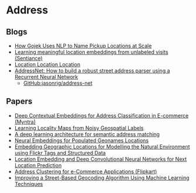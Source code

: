 # Address

## Blogs

* [How Gojek Uses NLP to Name Pickup Locations at Scale](https://blog.gojekengineering.com/how-gojek-uses-nlp-to-name-pickup-locations-at-scale-ffdb249d1433)
* [Learning meaningful location embeddings from unlabeled visits (Sentiance)](https://www.sentiance.com/2018/01/29/unlabeled-visits/)
* [Location Location Location](https://towardsdatascience.com/location-location-location-ec2cc8a223b1)
* [AddressNet: How to build a robust street address parser using a Recurrent Neural Network](https://towardsdatascience.com/addressnet-how-to-build-a-robust-street-address-parser-using-a-recurrent-neural-network-518d97b9aebd)
  - [GitHub:jasonrig/address-net](https://github.com/jasonrig/address-net)


## Papers

* [Deep Contextual Embeddings for Address Classification in E-commerce (Myntra)](https://arxiv.org/abs/2007.03020)
* [Learning Locality Maps from Noisy Geospatial Labels](https://www.cse.iitd.ac.in/~dahiya/loc-maps-sac20.pdf)
* [A deep learning architecture for semantic address matching](https://www.researchgate.net/publication/336510907_A_deep_learning_architecture_for_semantic_address_matching)
* [Neural Embeddings for Populated Geonames Locations](https://iswc2017.semanticweb.org/wp-content/uploads/papers/MainProceedings/371.pdf)
* [Embedding Geographic Locations for Modelling the Natural Environment using Flickr Tags and Structured Data](http://orca.cf.ac.uk/119323/1/ECIR2019.pdf)
* [Location Embedding and Deep Convolutional Neural Networks for Next Location Prediction](https://hal.archives-ouvertes.fr/hal-02357778/document)
* [Address Clustering for e-Commerce Applications (Flipkart)](http://ceur-ws.org/Vol-2319/paper8.pdf)
* [Improving a Street-Based Geocoding Algorithm Using Machine Learning Techniques](https://www.mdpi.com/2076-3417/10/16/5628)

<!--
## Unrelated

* Myntra AI (https://deepai.org/organization/myntra)
* Netflix Tech Blog (https://netflixtechblog.com/)
* Facebook Engineering (https://engineering.fb.com/)
  + ML Applications @FB (https://engineering.fb.com/category/ml-applications/)
    - [How ML Powers FB's News Feed Ranking Algorithm](https://engineering.fb.com/2021/01/26/ml-applications/news-feed-ranking/)
    - [Self-supervised Learning](https://ai.facebook.com/blog/self-supervised-learning-the-dark-matter-of-intelligence)
* Tree-Transformer (https://arxiv.org/abs/1908.00449)
-->
